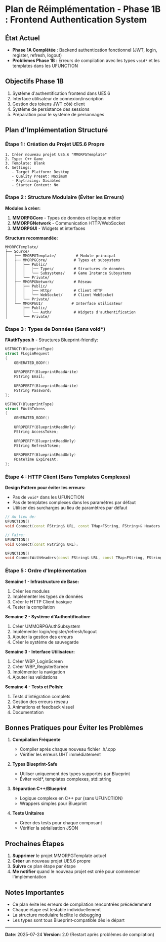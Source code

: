 # Plan de Réimplémentation - Phase 1B : Frontend Authentication System

## État Actuel
- **Phase 1A Complétée** : Backend authentication fonctionnel (JWT, login, register, refresh, logout)
- **Problèmes Phase 1B** : Erreurs de compilation avec les types `void*` et les templates dans les UFUNCTION

## Objectifs Phase 1B
1. Système d'authentification frontend dans UE5.6
2. Interface utilisateur de connexion/inscription
3. Gestion des tokens JWT côté client
4. Système de persistance des sessions
5. Préparation pour le système de personnages

## Plan d'Implémentation Structuré

### Étape 1 : Création du Projet UE5.6 Propre
```
1. Créer nouveau projet UE5.6 "MMORPGTemplate"
2. Type: C++ Game
3. Template: Blank
4. Settings:
   - Target Platform: Desktop
   - Quality Preset: Maximum
   - Raytracing: Disabled
   - Starter Content: No
```

### Étape 2 : Structure Modulaire (Éviter les Erreurs)

**Modules à créer:**
1. **MMORPGCore** - Types de données et logique métier
2. **MMORPGNetwork** - Communication HTTP/WebSocket
3. **MMORPGUI** - Widgets et interfaces

**Structure recommandée:**
```
MMORPGTemplate/
├── Source/
│   ├── MMORPGTemplate/         # Module principal
│   ├── MMORPGCore/            # Types et subsystems
│   │   ├── Public/
│   │   │   ├── Types/         # Structures de données
│   │   │   └── Subsystems/    # Game Instance Subsystems
│   │   └── Private/
│   ├── MMORPGNetwork/         # Réseau
│   │   ├── Public/
│   │   │   ├── Http/          # Client HTTP
│   │   │   └── WebSocket/     # Client WebSocket
│   │   └── Private/
│   └── MMORPGUI/             # Interface utilisateur
│       ├── Public/
│       │   └── Auth/          # Widgets d'authentification
│       └── Private/
```

### Étape 3 : Types de Données (Sans void*)

**FAuthTypes.h** - Structures Blueprint-friendly:
```cpp
USTRUCT(BlueprintType)
struct FLoginRequest
{
    GENERATED_BODY()
    
    UPROPERTY(BlueprintReadWrite)
    FString Email;
    
    UPROPERTY(BlueprintReadWrite)
    FString Password;
};

USTRUCT(BlueprintType)
struct FAuthTokens
{
    GENERATED_BODY()
    
    UPROPERTY(BlueprintReadOnly)
    FString AccessToken;
    
    UPROPERTY(BlueprintReadOnly)
    FString RefreshToken;
    
    UPROPERTY(BlueprintReadOnly)
    FDateTime ExpiresAt;
};
```

### Étape 4 : HTTP Client (Sans Templates Complexes)

**Design Pattern pour éviter les erreurs:**
- Pas de `void*` dans les UFUNCTION
- Pas de templates complexes dans les paramètres par défaut
- Utiliser des surcharges au lieu de paramètres par défaut

```cpp
// Au lieu de:
UFUNCTION()
void Connect(const FString& URL, const TMap<FString, FString>& Headers = TMap<FString, FString>());

// Faire:
UFUNCTION()
void Connect(const FString& URL);

UFUNCTION()
void ConnectWithHeaders(const FString& URL, const TMap<FString, FString>& Headers);
```

### Étape 5 : Ordre d'Implémentation

**Semaine 1 - Infrastructure de Base:**
1. Créer les modules
2. Implémenter les types de données
3. Créer le HTTP Client basique
4. Tester la compilation

**Semaine 2 - Système d'Authentification:**
1. Créer UMMORPGAuthSubsystem
2. Implémenter login/register/refresh/logout
3. Ajouter la gestion des erreurs
4. Créer le système de sauvegarde

**Semaine 3 - Interface Utilisateur:**
1. Créer WBP_LoginScreen
2. Créer WBP_RegisterScreen
3. Implémenter la navigation
4. Ajouter les validations

**Semaine 4 - Tests et Polish:**
1. Tests d'intégration complets
2. Gestion des erreurs réseau
3. Animations et feedback visuel
4. Documentation

## Bonnes Pratiques pour Éviter les Problèmes

1. **Compilation Fréquente**
   - Compiler après chaque nouveau fichier .h/.cpp
   - Vérifier les erreurs UHT immédiatement

2. **Types Blueprint-Safe**
   - Utiliser uniquement des types supportés par Blueprint
   - Éviter void*, templates complexes, std::string

3. **Séparation C++/Blueprint**
   - Logique complexe en C++ pur (sans UFUNCTION)
   - Wrappers simples pour Blueprint

4. **Tests Unitaires**
   - Créer des tests pour chaque composant
   - Vérifier la sérialisation JSON

## Prochaines Étapes

1. **Supprimer** le projet MMORPGTemplate actuel
2. **Créer** un nouveau projet UE5.6 propre
3. **Suivre** ce plan étape par étape
4. **Me notifier** quand le nouveau projet est créé pour commencer l'implémentation

## Notes Importantes

- Ce plan évite les erreurs de compilation rencontrées précédemment
- Chaque étape est testable individuellement
- La structure modulaire facilite le debugging
- Les types sont tous Blueprint-compatible dès le départ

---
**Date**: 2025-07-24
**Version**: 2.0 (Restart après problèmes de compilation)